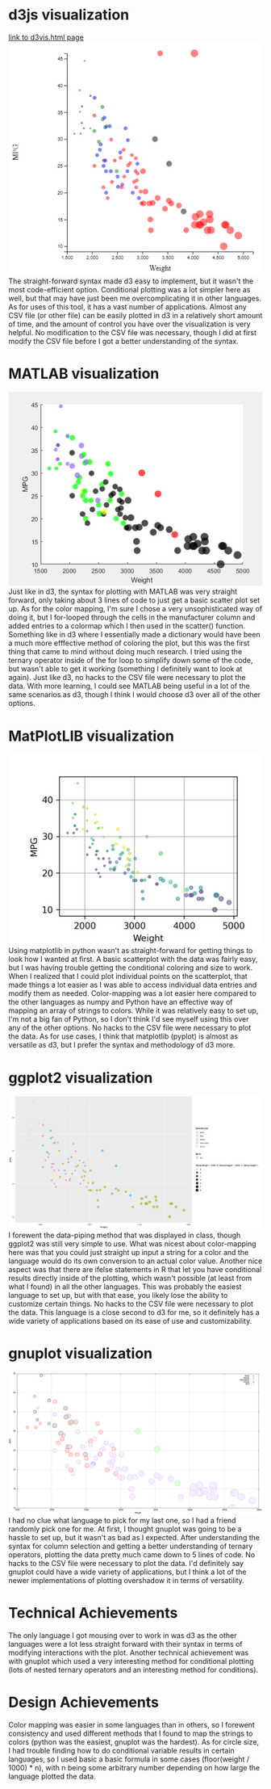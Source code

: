 # d3js visualization
[link to d3vis.html page](https://jacobadamsky.github.io/a2-DataVis-5Ways/code/d3vis.html)
<br>
![caption](img/d3vis.png)
<br>
The straight-forward syntax made d3 easy to implement, but it wasn't the most code-efficient option.
Conditional plotting was a lot simpler here as well, but that may have just been me overcomplicating 
it in other languages. As for uses of this tool, it has a vast number of applications. Almost any CSV
file (or other file) can be easily plotted in d3 in a relatively short amount of time, and the amount
of control you have over the visualization is very helpful. No modification to the CSV file was necessary,
though I did at first modify the CSV file before I got a better understanding of the syntax.

# MATLAB visualization
![caption](img/matlab.png)
<br>
Just like in d3, the syntax for plotting with MATLAB was very straight forward, only taking about 3 lines
of code to just get a basic scatter plot set up. As for the color mapping, I'm sure I chose a very unsophisticated
way of doing it, but I for-looped through the cells in the manufacturer column and added entries to a colormap which
I then used in the scatter() function. Something like in d3 where I essentially made a dictionary would have been a
much more efffective method of coloring the plot, but this was the first thing that came to mind without doing much
research. I tried using the ternary operator inside of the for loop to simplify down some of the code, but wasn't able
to get it working (something I definitely want to look at again). Just like d3, no hacks to the CSV file were necessary
to plot the data. With more learning, I could see MATLAB being useful in a lot of the same scenarios as d3, though I 
think I would choose d3 over all of the other options.

# MatPlotLIB visualization
![caption](img/matplotlib.png)
<br>
Using matplotlib in python wasn't as straight-forward for getting things to look how I wanted at first. A basic scatterplot
with the data was fairly easy, but I was having trouble getting the conditional coloring and size to work. When I realized
that I could plot individual points on the scatterplot, that made things a lot easier as I was able to access individual
data entries and modify them as needed. Color-mapping was a lot easier here compared to the other languages as numpy and
Python have an effective way of mapping an array of strings to colors. While it was relatively easy to set up, I'm not a big
fan of Python, so I don't think I'd see myself using this over any of the other options. No hacks to the CSV file were necessary
to plot the data. As for use cases, I think that matplotlib (pyplot) is almost as versatile as d3, but I prefer the syntax and 
methodology of d3 more.

# ggplot2 visualization
![caption](img/ggplot2.PNG)
<br>
I forewent the data-piping method that was displayed in class, though ggplot2 was still very simple to use. What was nicest about
color-mapping here was that you could just straight up input a string for a color and the language would do its own conversion to 
an actual color value. Another nice aspect was that there are ifelse statements in R that let you have conditional results directly
inside of the plotting, which wasn't possible (at least from what I found) in all the other languages. This was probably the easiest
language to set up, but with that ease, you likely lose the ability to customize certain things. No hacks to the CSV file were necessary
to plot the data. This language is a close second to d3 for me, so it definitely has a wide variety of applications based on its ease 
of use and customizability.

# gnuplot visualization
![caption](img/gnuplot.png)
<br>
I had no clue what language to pick for my last one, so I had a friend randomly pick one for me. At first, I thought gnuplot was going
to be a hassle to set up, but it wasn't as bad as I expected. After understanding the syntax for column selection and getting a better
understanding of ternary operators, plotting the data pretty much came down to 5 lines of code. No hacks to the CSV file were necessary
to plot the data. I'd definitely say gnuplot could have a wide variety of applications, but I think a lot of the newer implementations
of plotting overshadow it in terms of versatility.

# Technical Achievements
The only language I got mousing over to work in was d3 as the other languages were a lot less straight forward with their
syntax in terms of modifying interactions with the plot. Another technical achievement was with gnuplot which used a very
interesting method for conditional plotting (lots of nested ternary operators and an interesting method for conditions).

# Design Achievements
Color mapping was easier in some languages than in others, so I forewent consistency and  used different methods that I found
to map the strings to colors (python was the easiest, gnuplot was the hardest). As for circle size, I had trouble finding how
to do conditional variable results in certain languages, so I used basic a basic formula in some cases (floor(weight / 1000) * n),
with n being some arbitrary number depending on how large the language plotted the data.
